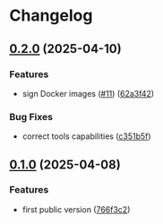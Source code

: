 # Changelog

## [0.2.0](https://github.com/firebolt-db/mcp-server/compare/v0.1.0...v0.2.0) (2025-04-10)


### Features

* sign Docker images ([#11](https://github.com/firebolt-db/mcp-server/issues/11)) ([62a3f42](https://github.com/firebolt-db/mcp-server/commit/62a3f4255b92c6e326017f82c6d503a1b88ffd7f))


### Bug Fixes

* correct tools capabilities ([c351b5f](https://github.com/firebolt-db/mcp-server/commit/c351b5ff0eaf4b84c05faae47a35c7ffdce1f3cd))

## [0.1.0](https://github.com/firebolt-db/mcp-server/compare/v0.0.1...v0.1.0) (2025-04-08)


### Features

* first public version ([766f3c2](https://github.com/firebolt-db/mcp-server/commit/766f3c2d856cdbecc2d17dd225564cd8638666e7))
